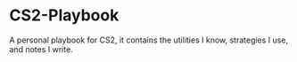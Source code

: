 # CS2-Playbook
A personal playbook for CS2, it contains the utilities I know, strategies I use, and notes I write.
